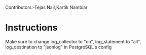 Contributors:-Tejas Nair,Kartik Nambiar

# Instructions
Make sure to change log_collector to "on", log_statement to "all", log_destination to "jsonlog" in PostgreSQL's config